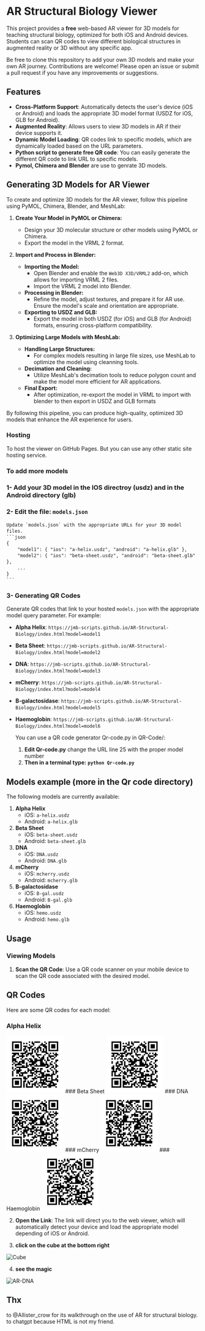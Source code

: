 # AR Structural Biology Viewer

This project provides a **free** web-based AR viewer for 3D models for teaching structural biology, optimized for both iOS and Android devices. Students can scan QR codes to view different biological structures in augmented reality or 3D without any specific app.

Be free to clone this repository to add your own 3D models and make your own AR journey.
Contributions are welcome! Please open an issue or submit a pull request if you have any improvements or suggestions.

## Features

- **Cross-Platform Support**: Automatically detects the user's device (iOS or Android) and loads the appropriate 3D model format (USDZ for iOS, GLB for Android).
- **Augmented Reality**: Allows users to view 3D models in AR if their device supports it.
- **Dynamic Model Loading**: QR codes link to specific models, which are dynamically loaded based on the URL parameters.
- **Python script to generate free QR code**: You can easily generate the different QR code to link URL to specific models.
- **Pymol, Chimera and Blender** are use to genrate 3D models. 

## Generating 3D Models for AR Viewer

To create and optimize 3D models for the AR viewer, follow this pipeline using PyMOL, Chimera, Blender, and MeshLab:

1. **Create Your Model in PyMOL or Chimera:**
   - Design your 3D molecular structure or other models using PyMOL or Chimera.
   - Export the model in the VRML 2 format.

2. **Import and Process in Blender:**
   - **Importing the Model:**
     - Open Blender and enable the `Web3D X3D/VRML2` add-on, which allows for importing VRML 2 files.
     - Import the VRML 2 model into Blender.
   - **Processing in Blender:**
     - Refine the model, adjust textures, and prepare it for AR use. Ensure the model's scale and orientation are appropriate.
   - **Exporting to USDZ and GLB:**
     - Export the model in both USDZ (for iOS) and GLB (for Android) formats, ensuring cross-platform compatibility.

3. **Optimizing Large Models with MeshLab:**
   - **Handling Large Structures:**
     - For complex models resulting in large file sizes, use MeshLab to optimize the model using cleanning tools.
   - **Decimation and Cleaning:**
     - Utilize MeshLab's decimation tools to reduce polygon count and make the model more efficient for AR applications.
   - **Final Export:**
     - After optimization, re-export the model in VRML to import with blender to then export in USDZ and GLB formats 

By following this pipeline, you can produce high-quality, optimized 3D models that enhance the AR experience for users.

### Hosting

To host the viewer on GitHub Pages. But you can use any other static site hosting service.

### To add more models
   
   ### 1- Add your 3D model in the IOS directroy (usdz) and in the Android directory (glb)
   
   ### 2- Edit the file: `models.json` 
    Update `models.json` with the appropriate URLs for your 3D model files.
    ```json
    {
        "model1": { "ios": "a-helix.usdz", "android": "a-helix.glb" },
        "model2": { "ios": "beta-sheet.usdz", "android": "beta-sheet.glb" },
        ...
    }
    ```

   ### 3- Generating QR Codes

Generate QR codes that link to your hosted `models.json` with the appropriate model query parameter.
 For example:
- **Alpha Helix**: `https://jmb-scripts.github.io/AR-Structural-Biology/index.html?model=model1`
- **Beta Sheet**: `https://jmb-scripts.github.io/AR-Structural-Biology/index.html?model=model2`
- **DNA**: `https://jmb-scripts.github.io/AR-Structural-Biology/index.html?model=model3`
- **mCherry**: `https://jmb-scripts.github.io/AR-Structural-Biology/index.html?model=model4`
- **B-galactosidase**: `https://jmb-scripts.github.io/AR-Structural-Biology/index.html?model=model5`
- **Haemoglobin**: `https://jmb-scripts.github.io/AR-Structural-Biology/index.html?model=model6`

   You can use a QR code generator Qr-code.py in QR-Code/:

   1. **Edit Qr-code.py**
   change the URL line 25 with the proper model number
   2. **Then in a terminal type:**
      **`python Qr-code.py`**


## Models example (more in the Qr code directory)

The following models are currently available:

1. **Alpha Helix**
   - iOS: `a-helix.usdz`
   - Android: `a-helix.glb`
2. **Beta Sheet**
   - iOS: `beta-sheet.usdz`
   - Android: `beta-sheet.glb`
3. **DNA**
   - iOS: `DNA.usdz`
   - Android: `DNA.glb`
4. **mCherry**
   - iOS: `mcherry.usdz`
   - Android: `mcherry.glb`
5. **B-galactosidase**
   - iOS: `B-gal.usdz`
   - Android: `B-gal.glb`
6. **Haemoglobin**
   - iOS: `hemo.usdz`
   - Android: `hemo.glb`
  
## Usage

### Viewing Models

1. **Scan the QR Code**: Use a QR code scanner on your mobile device to scan the QR code associated with the desired model.
## QR Codes
Here are some QR codes for each model:
### Alpha Helix
<img src="QR-Code/a-helix.png" alt="Alpha Helix" width="150" height="150">
### Beta Sheet
<img src="QR-Code/beta-sheet.png" alt="Beta Sheet" width="150" height="150">
### DNA
<img src="QR-Code/DNA.png" alt="DNA" width="150" height="150">
### mCherry
<img src="QR-Code/mcherry.png" alt="mCherry" width="150" height="150">
### Haemoglobin
<img src="QR-Code/hemo.png" alt="Haemoglobin" width="150" height="150">

2. **Open the Link**: The link will direct you to the web viewer, which will automatically detect your device and load the appropriate model depending of iOS or Android.

3. **click on the cube at the bottom right**

<img src="[https://github.com/user-attachments/assets/5a806289-c596-4faf-bf8c-37e97c05be9d]" alt="Cube" width="150" height="150">

4. **see the magic**
<img src="[https://github.com/user-attachments/assets/41d32dff-75f4-4697-9bae-d7b9d9ccaff2](https://github.com/user-attachments/assets/5a806289-c596-4faf-bf8c-37e97c05be9d)" alt="AR-DNA" width="150" height="150">

## Thx
to @Allister_crow for its walkthrough on the use of AR for structural biology.
to chatgpt because HTML is not my friend.
